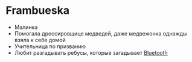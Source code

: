 # Frambueska

* Малинка
* Помогала дрессировщице медведей, даже медвежонка однажды взяла к себе домой
* Учительница по призванию
* Любит разгадывать ребусы, которые загадывает [Bluetooth](./bluetooth.md)
